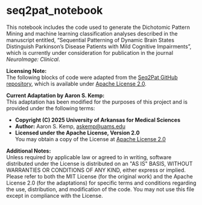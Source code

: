 # seq2pat_notebook

This notebook includes the code used to generate the Dichotomic Pattern Mining and machine learning classification analyses described in the manuscript entitled, “Sequential Patterning of Dynamic Brain States Distinguish Parkinson’s Disease Patients with Mild Cognitive Impairments”, which is currently under consideration for publication in the journal _NeuroImage: Clinical_.

**Licensing Note:**  
The following blocks of code were adapted from the [Seq2Pat GitHub repository](https://github.com/fidelity/seq2pat), which is available under [Apache License 2.0](http://www.apache.org/licenses/LICENSE-2.0).  

**Current Adaptation by Aaron S. Kemp:**  
This adaptation has been modified for the purposes of this project and is provided under the following terms:
- **Copyright (C) 2025 University of Arkansas for Medical Sciences**  
- **Author:** Aaron S. Kemp, askemp@uams.edu  
- **Licensed under the Apache License, Version 2.0**  
You may obtain a copy of the License at [Apache License 2.0](http://www.apache.org/licenses/LICENSE-2.0)

**Additional Notes:**  
Unless required by applicable law or agreed to in writing, software distributed under the License is distributed on an "AS IS" BASIS, WITHOUT WARRANTIES OR CONDITIONS OF ANY KIND, either express or implied. Please refer to both the MIT License (for the original work) and the Apache License 2.0 (for the adaptations) for specific terms and conditions regarding the use, distribution, and modification of the code. You may not use this file except in compliance with the License.

